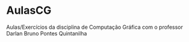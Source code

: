 # AulasCG
Aulas/Exercícios da disciplina de Computação Gráfica com o professor Darlan Bruno Pontes Quintanilha
